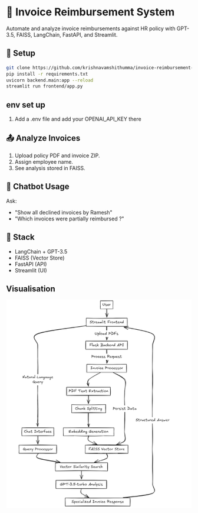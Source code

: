 # 🧾 Invoice Reimbursement System

Automate and analyze invoice reimbursements against HR policy with GPT-3.5, FAISS, LangChain, FastAPI, and Streamlit.

## 🚀 Setup

```bash
git clone https://github.com/krishnavamshithumma/invoice-reimbursement-system.git
pip install -r requirements.txt
uvicorn backend.main:app --reload
streamlit run frontend/app.py
```
## env set up
1. Add a .env file and add your OPENAI_API_KEY there
## 📤 Analyze Invoices

1. Upload policy PDF and invoice ZIP.
2. Assign employee name.
3. See analysis stored in FAISS.

## 💬 Chatbot Usage

Ask:
- "Show all declined invoices by Ramesh"
- "Which invoices were partially reimbursed ?"

## 🧱 Stack

- LangChain + GPT-3.5
- FAISS (Vector Store)
- FastAPI (API)
- Streamlit (UI)

## Visualisation

![Architecture diagram](images/Screenshot%20from%202025-06-06%2012-01-44.png)
